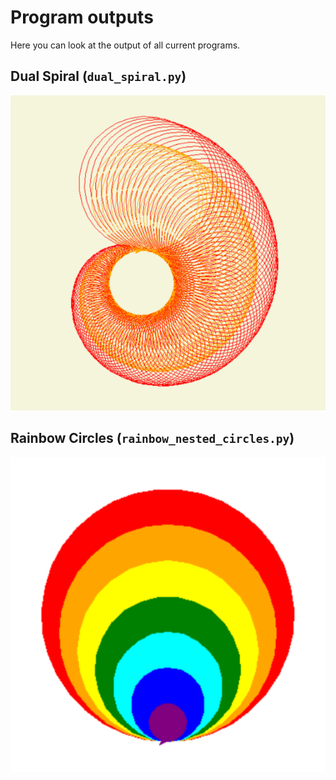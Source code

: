 # Program outputs
Here you can look at the output of all current programs.

## Dual Spiral (`dual_spiral.py`)
![DualSpiral](images/dual_spiral.png)

## Rainbow Circles (`rainbow_nested_circles.py`)
![RainbowCircles](images/nested_circles.png)